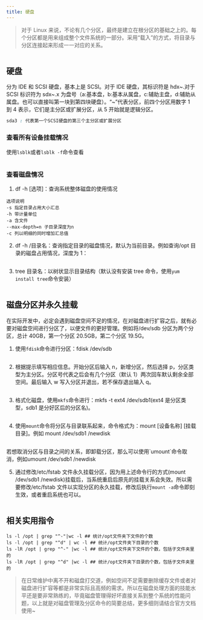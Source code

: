 ```yaml
---
title: 硬盘
---
```


> 对于 Linux 来说，不论有几个分区，最终是建立在根分区的基础之上的。每个分区都是用来组成整个文件系统的一部分。采用“载入”的方式，将目录与分区连接起来形成一一对应的关系。

<p align="center">
<img src="https://pic.imgdb.cn/item/6628757a0ea9cb140353b2f7.png" alt="">
</p>

## 硬盘

分为 IDE 和 SCSI 硬盘，基本上是 SCSI。对于 IDE 硬盘，其标识符是 hdx~.对于 SCSI 标识符为 sdx~.x 为盘号（a:基本盘，b:基本从属盘，c:辅助主盘，d:辅助从属盘。也可以直接叫第一块到第四块硬盘）。“~”代表分区，前四个分区用数字 1 到 4 表示，它们是主分区或扩展分区，从 5 开始就是逻辑分区。

```css
sda3 : 代表第一个SCSI硬盘的第三个主分区或扩展分区
```

### 查看所有设备挂载情况

使用`lsblk`或者`lsblk -f`命令查看

<p align="center">
<img src="https://pic.imgdb.cn/item/662876620ea9cb1403571a08.png" alt="">
</p>

### 查看磁盘情况

1. df -h [选项]：查询系统整体磁盘的使用情况

```text
选项说明
-s 指定目录占用大小汇总
-h 带计量单位
-a 含文件
--max-depth=n 子目录深度为n
-c 列以明细的同时增加汇总值
```

2. df -h /目录名：查询指定目录的磁盘情况，默认为当前目录。例如查询/opt 目录的磁盘占用情况，深度为 1：
<p align="center">
<img src="https://pic.imgdb.cn/item/662876ef0ea9cb140357e61f.png" alt="">
</p>

3. tree 目录名：以树状显示目录结构（默认没有安装 tree 命令，使用`yum install tree`命令安装）
<p align="center">
<img src="https://pic.imgdb.cn/item/662877480ea9cb1403586f8e.png" alt="">
</p>

## 磁盘分区并永久挂载

在实际开发中，必定会遇到磁盘空间不足的情况，在对磁盘进行扩容之后，就有必要对磁盘空间进行分区了，以便文件的更好管理。例如将/dev/sdb 分区为两个分区，总计 40GB，第一个分区 20.5GB，第二个分区 19.5G。

1. 使用`fdisk`命令进行分区：fdisk /dev/sdb
<p align="center">
<img src="https://pic.imgdb.cn/item/662878600ea9cb14035a30c7.png" alt="">
</p>

2. 根据提示填写相应信息。开始分区后输入 n，新增分区，然后选择 p，分区类型为主分区。分区号代表之后会有几个分区（默认 1）两次回车默认剩余全部空间。最后输入 w 写入分区并退出，若不保存退出输入 q。
<p align="center">
<img src="https://pic.imgdb.cn/item/662878a20ea9cb14035aa71a.png" alt="">
</p>

3. 格式化磁盘，使用`mkfs`命令进行：mkfs -t ext4 /dev/sdb1(ext4 是分区类型，sdb1 是分好区后的分区名)。
<p align="center">
<img src="https://pic.imgdb.cn/item/66287a580ea9cb14035d47c4.png" alt="">
</p>

4. 使用`mount`命令将分区与目录联系起来，命令格式为：mount [设备名称] [挂载目录]。例如 mount /dev/sdb1 /newdisk
<p align="center">
<img src="https://pic.imgdb.cn/item/66287b330ea9cb14035e9050.png" alt="">
</p>
若想取消分区与目录之间的关系，即卸载分区，那么可以使用`umount`命令取消，例如umount /dev/sdb1 /newdisk

5. 通过修改/etc/fstab 文件永久挂载分区，因为用上述命令行的方式(mount /dev/sdb1 /newdisk)挂载后，当系统重启后原先的挂载关系会失效。所以需要修改/etc/fstab 文件以实现分区的永久挂载，修改后执行`mount -a`命令即刻生效，或者重启系统也可以。
<p align="center">
<img src="https://pic.imgdb.cn/item/66287e750ea9cb14036341b5.png" alt="">
</p>

## 相关实用指令

```shell
ls -l /opt | grep "^-"|wc -l ## 统计/opt文件夹下文件的个数
ls -l /opt | grep "^d" | wc -l ## 统计/opt文件夹下目录的个数
ls -lR /opt | grep "^-" |wc -l ## 统计/opt文件夹下文件的个数，包括子文件夹里的
ls -lR /opt | grep "^d" |wc -l ## 统计/opt文件夹下目录的个数，包括子文件夹里的
```

> 在日常维护中离不开和磁盘打交道，例如空间不足需要删除缓存文件或者对磁盘进行扩容等都是非常实际且高频的需求。所以在磁盘处理方面的技能水平还是要非常熟练的，毕竟磁盘管理得好坏直接关系到整个系统的性能问题，以上就是对磁盘管理及分区命令的简要总结，更多细则请结合官方文档使用~
